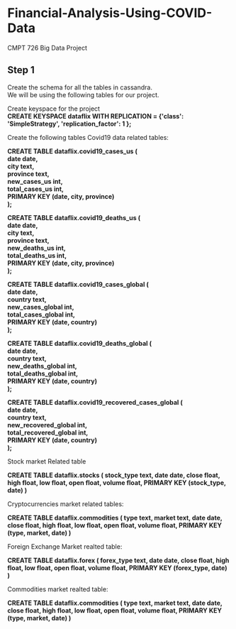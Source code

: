 # Financial-Analysis-Using-COVID-Data
CMPT 726 Big Data Project

## Step 1
Create the schema for all the tables in cassandra.<br/>
We will be using the following tables for our project.

Create keyspace for the project<br/>
**CREATE KEYSPACE dataflix WITH REPLICATION = {'class': 'SimpleStrategy', 'replication_factor': 1 };**

Create the following tables
Covid19 data related tables:

**CREATE TABLE dataflix.covid19_cases_us (<br/>
    date date,<br/>
    city text,<br/>
    province text,<br/>
    new_cases_us int,<br/>
    total_cases_us int,<br/>
    PRIMARY KEY (date, city, province)<br/>
);<br/>**

**CREATE TABLE dataflix.covid19_deaths_us (<br/>
    date date,<br/>
    city text,<br/>
    province text,<br/>
    new_deaths_us int,<br/>
    total_deaths_us int,<br/>
    PRIMARY KEY (date, city, province)<br/>
);<br/>**

**CREATE TABLE dataflix.covid19_cases_global (<br/>
    date date,<br/>
    country text,<br/>
    new_cases_global int,<br/>
    total_cases_global int,<br/>
    PRIMARY KEY (date, country)<br/>
);<br/>**

**CREATE TABLE dataflix.covid19_deaths_global (<br/>
    date date,<br/>
    country text,<br/>
    new_deaths_global int,<br/>
    total_deaths_global int,<br/>
    PRIMARY KEY (date, country)<br/>
);<br/>**

**CREATE TABLE dataflix.covid19_recovered_cases_global (<br/>
    date date,<br/>
    country text,<br/>
    new_recovered_global int,<br/>
    total_recovered_global int,<br/>
    PRIMARY KEY (date, country)<br/>
);<br/>**

Stock market Related table

**CREATE TABLE dataflix.stocks (
    stock_type text,
    date date,
    close float,
    high float,
    low float,
    open float,
    volume float,
    PRIMARY KEY (stock_type, date)
)**

Cryptocurrencies market related tables:

**CREATE TABLE dataflix.commodities (
    type text,
    market text,
    date date,
    close float,
    high float,
    low float,
    open float,
    volume float,
    PRIMARY KEY (type, market, date)
)**

Foreign Exchange Market realted table:

**CREATE TABLE dataflix.forex (
    forex_type text,
    date date,
    close float,
    high float,
    low float,
    open float,
    volume float,
    PRIMARY KEY (forex_type, date)
)**

Commodities market realted table:

**CREATE TABLE dataflix.commodities (
    type text,
    market text,
    date date,
    close float,
    high float,
    low float,
    open float,
    volume float,
    PRIMARY KEY (type, market, date)
)**























